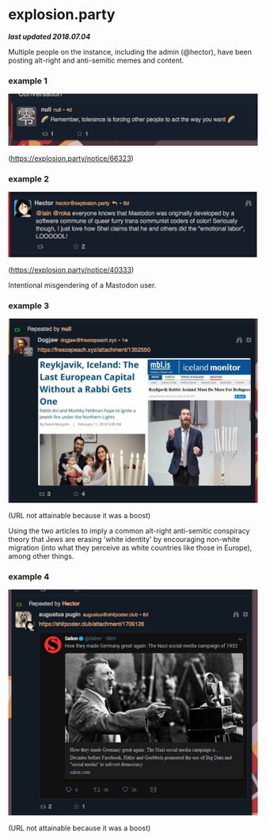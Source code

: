# explosion.party

***last updated 2018.07.04***

Multiple people on the instance, including the admin (@hector), have been posting alt-right and anti-semitic memes and content.

### example 1

![](66323.png)

(https://explosion.party/notice/66323)

### example 2

![](40333.png)

(https://explosion.party/notice/40333)

Intentional misgendering of a Mastodon user.

### example 3

![](boost1.png)

(URL not attainable because it was a boost)

Using the two articles to imply a common alt-right anti-semitic conspiracy theory that Jews are erasing 'white identity' by encouraging non-white migration (into what they perceive as white countries like those in Europe), among other things.

### example 4

![](boost2.png)

(URL not attainable because it was a boost)
